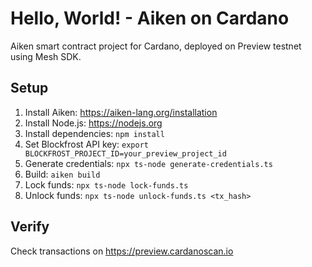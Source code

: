 # Hello, World! - Aiken on Cardano

Aiken smart contract project for Cardano, deployed on Preview testnet using Mesh SDK.

## Setup

1. Install Aiken: https://aiken-lang.org/installation
2. Install Node.js: https://nodejs.org
3. Install dependencies: `npm install`
4. Set Blockfrost API key: `export BLOCKFROST_PROJECT_ID=your_preview_project_id`
5. Generate credentials: `npx ts-node generate-credentials.ts`
6. Build: `aiken build`
7. Lock funds: `npx ts-node lock-funds.ts`
8. Unlock funds: `npx ts-node unlock-funds.ts <tx_hash>`

## Verify

Check transactions on https://preview.cardanoscan.io
